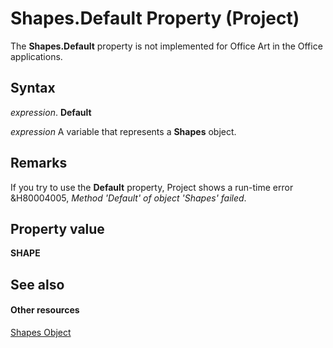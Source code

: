 
# Shapes.Default Property (Project)
The  **Shapes.Default** property is not implemented for Office Art in the Office applications.

## Syntax

 _expression_. **Default**

 _expression_ A variable that represents a **Shapes** object.


## Remarks

If you try to use the  **Default** property, Project shows a run-time error &amp;H80004005, _Method 'Default' of object 'Shapes' failed_.


## Property value

 **SHAPE**


## See also


#### Other resources


[Shapes Object](6e42040c-dd5a-de4c-afa8-f9e33d1e5054.md)